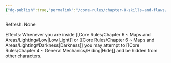 ```yaml
---
{"dg-publish":true,"permalink":"/core-rules/chapter-8-skills-and-flaws/skill-list/agility/rank-2/shroud-of-shadow/"}
---
```


Refresh: None

Effects:
Whenever you are inside [[Core Rules/Chapter 6 ~ Maps and Areas/Lighting#Low\|Low Light]] or [[Core Rules/Chapter 6 ~ Maps and Areas/Lighting#Darkness\|Darkness]] you may attempt to [[Core Rules/Chapter 4 ~ General Mechanics/Hiding\|Hide]] and be hidden from other characters.